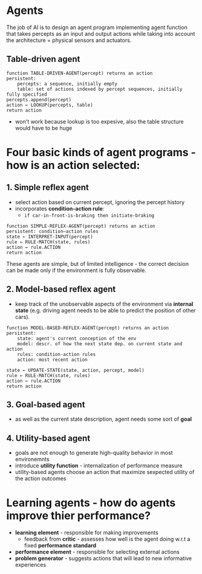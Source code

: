 # Agents
The job of AI is to design an agent program implementing agent function that takes percepts as an input and output actions while taking into account the architecture = physical sensors and actuators.

## Table-driven agent
```
function TABLE-DRIVEN-AGENT(percept) returns an action
persistent: 
    percepts: a sequence, initially empty
    table: set of actions indexed by percept sequences, initially fully specified
percepts.append(percept)
action ← LOOKUP(percepts, table)
return action
```
- won't work because lookup is too expesive, also the table structure would have to be huge

# Four basic kinds of agent programs - how is an action selected:

## 1. Simple reflex agent
- select action based on current percept, ignoring the percept history
- incorporates **condition-action rule**:
    - `if car-in-front-is-braking then initiate-braking`

```
function SIMPLE-REFLEX-AGENT(percept) returns an action
persistent: condition–action rules
state ← INTERPRET-INPUT(percept)
rule ← RULE-MATCH(state, rules)
action ← rule.ACTION
return action
```

These agents are simple, but of limited intelligence - the correct decision can be made only if the environment is fully observable.

## 2. Model-based reflex agent
- keep track of the unobservable aspects of the environment via **internal state** (e.g. driving agent needs to be able to predict the position of other cars).

```
function MODEL-BASED-REFLEX-AGENT(percept) returns an action
persistent: 
    state: agent's current conception of the env
    model: descr. of how the next state dep. on current state and action
    rules: condition-action rules
    action: most recent action

state ← UPDATE-STATE(state, action, percept, model)
rule ← RULE-MATCH(state, rules)
action ← rule.ACTION
return action
```

## 3. Goal-based agent
- as well as the current state description, agent needs some sort of **goal**

## 4. Utility-based agent
- goals are not enough to generate high-quality behavior in most environemnts
- introduce **utility function** - internalization of performance measure
- utility-based agents choose an action that maximize sexpected utility of the action outcomes

# Learning agents - how do agents improve thier performance?
- **learning element** - responsible for making improvements
    - feedback from **critic** - assesses how well is the agent doing w.r.t a fixed **performance standard**
- **performance element** - responsible for selecting external actions
- **problem generator** - suggests actions that will lead to new informative experiences